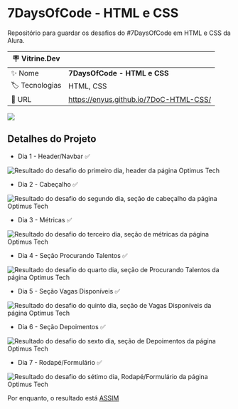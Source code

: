 # 7DaysOfCode - HTML e CSS
Repositório para guardar os desafios do #7DaysOfCode em HTML e CSS da Alura.

| :placard: Vitrine.Dev |     |
| -------------  | --- |
| :sparkles: Nome        | **7DaysOfCode - HTML e CSS**
| :label: Tecnologias | HTML, CSS
| :rocket: URL         | https://enyus.github.io/7DoC-HTML-CSS/

<!-- Inserir imagem com a #vitrinedev ao final do link -->
![](https://i.imgur.com/O0gjP1q.png#vitrinedev)

## Detalhes do Projeto

* Dia 1 - Header/Navbar ✅
<img src="https://i.imgur.com/fb2e7yh.png" alt="Resultado do desafio do primeiro dia, header da página Optimus Tech">

* Dia 2 - Cabeçalho ✅
<img src="https://imgur.com/A8zpihz.png" alt="Resultado do desafio do segundo dia, seção de cabeçalho da página Optimus Tech">

* Dia 3 - Métricas ✅
<img src="https://i.imgur.com/Tqrfi91.png" alt="Resultado do desafio do terceiro dia, seção de métricas da página Optimus Tech">

* Dia 4 - Seção Procurando Talentos ✅
<img src="https://i.imgur.com/SEFagcO.png" alt="Resultado do desafio do quarto dia, seção de Procurando Talentos da página Optimus Tech">

* Dia 5 - Seção Vagas Disponíveis ✅
<img src="https://i.imgur.com/f3L7YdT.png" alt="Resultado do desafio do quinto dia, seção de Vagas Disponíveis da página Optimus Tech">

* Dia 6 - Seção Depoimentos ✅
<img src="https://i.imgur.com/PuMnyJt.png" alt="Resultado do desafio do sexto dia, seção de Depoimentos da página Optimus Tech">

* Dia 7 - Rodapé/Formulário ✅
<img src="https://i.imgur.com/ElgcNYi.png" alt="Resultado do desafio do sétimo dia, Rodapé/Formulário da página Optimus Tech">

Por enquanto, o resultado está <a href="https://enyus.github.io/7DoC-HTML-CSS/optimusTech/index.html">ASSIM</a>
